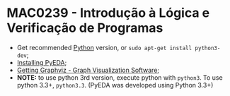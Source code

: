 # MAC0239 - Introdução à Lógica e Verificação de Programas

* Get recommended [Python](https://www.python.org/) version, or `sudo apt-get install python3-dev`;
* [Installing PyEDA](http://pyeda.readthedocs.org/en/latest/bdd.html);
* [Getting Graphviz - Graph Visualization Software](http://www.graphviz.org/pub/graphviz/stable/SOURCES/graphviz-2.38.0.tar.gz);
* **NOTE:** to use python 3rd version, execute python with `python3`. To use python 3.3+, `python3.3`. (PyEDA was developed using Python 3.3+)